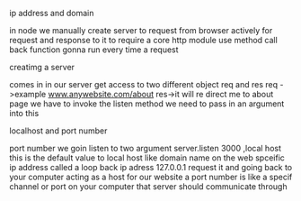 ip address and domain 


in node we manually create server to request from browser 
actively for request and response to it 
to require a core http module
use method 
call back function   gonna run every time a request

creatimg a server 


comes in  in our server
get access to two different object req and res 
req ->example www.anywebsite.com/about 
res->it will re direct me to about page 
we have to invoke the listen method
we need to pass in an argument into this



localhost and port number 


port number  we goin listen to two argument server.listen
3000 ,local host this is the default value to 
local host like domain name on the web 
spceific ip address called a loop back ip adress
127.0.0.1 
request it and going back to your computer 
acting as a host for our website 
a port number is like a specif channel or port on your computer
that server should communicate through





